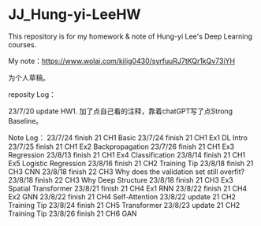 # JJ_Hung-yi-LeeHW
This repository is for my homework & note of Hung-yi Lee's Deep Learning courses.

My note：https://www.wolai.com/kilig0430/syrfuuRJ7tKQr1kQv73iYH

为个人草稿。

reposity Log：

23/7/20 update HW1. 加了点自己看的注释，靠着chatGPT写了点Strong Baseline。

Note Log：
23/7/24 finish 21 CH1 Basic
23/7/24 finish 21 CH1 Ex1 DL Intro
23/7/25 finish 21 CH1 Ex2 Backpropagation
23/7/26 finish 21 CH1 Ex3 Regression
23/8/13 finish 21 CH1 Ex4 Classification
23/8/14 finish 21 CH1 Ex5 Logistic Regression
23/8/16 finish 21 CH2 Training Tip
23/8/18 finish 21 CH3 CNN
23/8/18 finish 22 CH3 Why does the validation set still overfit?
23/8/18 finish 22 CH3 Why Deep Structure
23/8/18 finish 21 CH3 Ex3 Spatial Transformer
23/8/21 finish 21 CH4 Ex1 RNN
23/8/22 finish 21 CH4 Ex2 GNN
23/8/22 finish 21 CH4 Self-Attention
23/8/22 update 21 CH2 Training Tip
23/8/24 finish 21 CH5 Transformer
23/8/23 update 21 CH2 Training Tip
23/8/26 finish 21 CH6 GAN
